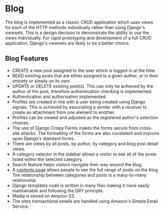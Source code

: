 # Blog

The blog is implemented as a classic CRUD application which uses views for each of the HTTP methods individually rather than using Django's viewsets. This is a design decision to demonstrate the ability to use the views individually. For rapid prototyping and development of a full CRUD application, Django's viewsets are likely to be a better choice.

## Blog Features

- CREATE a new post assigned to the user which is logged in at the time.
- READ existing posts that are either assigned to a given author, or in their entirety or simply on its own.
- UPDATE or DELETE existing post(s). This can only be achieved by the author of the post, therefore authentication checking is implemented.
- Authentication and authorisation implemented.
- Profiles are created in line with a user being created using Django signals. This is achieved by associating a sender with a receiver to create an attachment from one element to another.
- Profiles can be viewed and adjusted as the registered author's selection choices.
- The use of Django Crispy Forms makes the forms secure from cross-site attacks. The formatting of the forms are also consistent and improve upon Django's standard forms.
- There are views by all posts, by author, by category and blog post detail views.
- A category selector in the sidebar allows a visitor to see all of the posts listed within the selected category.
- Search feature helps visitors navigate their way around the blog.
- A [contents page](https://waynelambert.dev/blog/contents/) allows people to see the full range of posts on the blog. The relationship between categories and posts is a many-to-many relationship.
- Django templates code is written in many files making it more easily maintainable and following the DRY principle.
- Media is stored on Amazon S3.
- The sites transactional emails are handled using Amazon's Simple Email Service.
